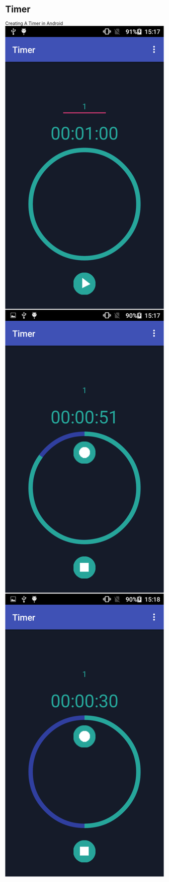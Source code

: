 # Timer
Creating A Timer in Android
![alt tag](https://github.com/ESIDEM/Timer/blob/master/screenshots/Screenshot_2017-02-27-15-17-29.png)
![alt tag](https://github.com/ESIDEM/Timer/blob/master/screenshots/Screenshot_2017-02-27-15-17-49.png)
![alt tag](https://github.com/ESIDEM/Timer/blob/master/screenshots/Screenshot_2017-02-27-15-18-10.png)
